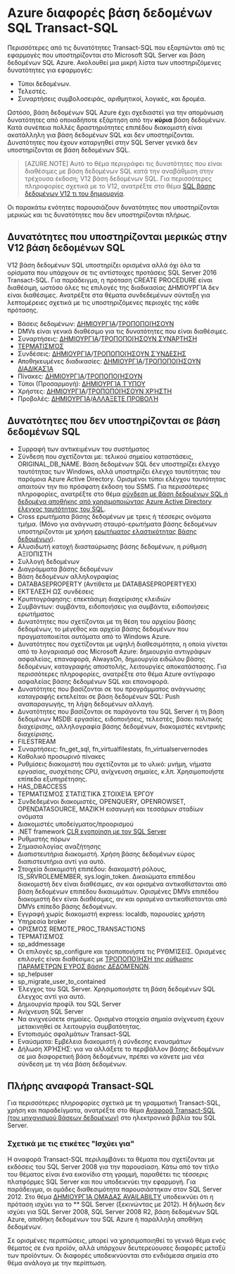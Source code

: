 <properties
   pageTitle="Δεν υποστηρίζεται σε βάση δεδομένων Azure SQL T-SQL | Microsoft Azure"
   description="Προτάσεις Transact-SQL που υποστηρίζονται πλήρως μικρότερη από σε βάση δεδομένων SQL Azure"
   services="sql-database"
   documentationCenter=""
   authors="BYHAM"
   manager="jhubbard"
   editor=""
   tags=""/>

<tags
   ms.service="sql-database"
   ms.devlang="na"
   ms.topic="article"
   ms.tgt_pltfrm="na"
   ms.workload="data-management"
   ms.date="08/30/2016"
   ms.author="rick.byham@microsoft.com"/>

# <a name="azure-sql-database-transact-sql-differences"></a>Azure διαφορές βάση δεδομένων SQL Transact-SQL


Περισσότερες από τις δυνατότητες Transact-SQL που εξαρτώνται από τις εφαρμογές που υποστηρίζονται στο Microsoft SQL Server και βάση δεδομένων SQL Azure. Ακολουθεί μια μικρή λίστα των υποστηριζόμενες δυνατότητες για εφαρμογές:

- Τύποι δεδομένων.
- Τελεστές.
- Συναρτήσεις συμβολοσειράς, αριθμητικοί, λογικές, και δρομέα.

Ωστόσο, βάση δεδομένων SQL Azure έχει σχεδιαστεί για την απομόνωση δυνατότητες από οποιαδήποτε εξάρτηση από την **κύρια** βάση δεδομένων. Κατά συνέπεια πολλές δραστηριότητες επιπέδου διακομιστή είναι ακατάλληλη για βάση δεδομένων SQL και δεν υποστηρίζονται. Δυνατότητες που έχουν καταργηθεί στην SQL Server γενικά δεν υποστηρίζονται σε βάση δεδομένων SQL.

> [AZURE.NOTE]
> Αυτό το θέμα περιγράφει τις δυνατότητες που είναι διαθέσιμες με βάση δεδομένων SQL κατά την αναβάθμιση στην τρέχουσα έκδοση; V12 βάση δεδομένων SQL. Για περισσότερες πληροφορίες σχετικά με το V12, ανατρέξτε στο θέμα [SQL βάσης δεδομένων V12 τι του δημιουργία](sql-database-v12-whats-new.md).

Οι παρακάτω ενότητες παρουσιάζουν δυνατότητες που υποστηρίζονται μερικώς και τις δυνατότητες που δεν υποστηρίζονται πλήρως.


## <a name="features-partially-supported-in-sql-database-v12"></a>Δυνατότητες που υποστηρίζονται μερικώς στην V12 βάση δεδομένων SQL

V12 βάση δεδομένων SQL υποστηρίζει ορισμένα αλλά όχι όλα τα ορίσματα που υπάρχουν σε τις αντίστοιχες προτάσεις SQL Server 2016 Transact-SQL. Για παράδειγμα, η πρόταση CREATE PROCEDURE είναι διαθέσιμη, ωστόσο όλες τις επιλογές της διαδικασίας ΔΗΜΙΟΥΡΓΊΑ δεν είναι διαθέσιμες. Ανατρέξτε στα θέματα συνδεδεμένων σύνταξη για λεπτομέρειες σχετικά με τις υποστηριζόμενες περιοχές της κάθε πρότασης.

- Βάσεις δεδομένων: [ΔΗΜΙΟΥΡΓΊΑ](https://msdn.microsoft.com/library/dn268335.aspx )/[ΤΡΟΠΟΠΟΙΉΣΟΥΝ](https://msdn.microsoft.com/library/ms174269.aspx)
- DMVs είναι γενικά διαθέσιμο για τις δυνατότητες που είναι διαθέσιμες.
- Συναρτήσεις: [ΔΗΜΙΟΥΡΓΊΑ](https://msdn.microsoft.com/library/ms186755.aspx)/[ΤΡΟΠΟΠΟΙΉΣΟΥΝ ΣΥΝΆΡΤΗΣΗ](https://msdn.microsoft.com/library/ms186967.aspx)
- [ΤΕΡΜΑΤΙΣΜΌΣ](https://msdn.microsoft.com/library/ms173730.aspx) 
- Συνδέσεις: [ΔΗΜΙΟΥΡΓΊΑ](https://msdn.microsoft.com/library/ms189751.aspx)/[ΤΡΟΠΟΠΟΙΉΣΟΥΝ ΣΎΝΔΕΣΗΣ](https://msdn.microsoft.com/library/ms189828.aspx)
- Αποθηκευμένες διαδικασίες: [ΔΗΜΙΟΥΡΓΊΑ](https://msdn.microsoft.com/library/ms187926.aspx)/[ΤΡΟΠΟΠΟΙΉΣΟΥΝ ΔΙΑΔΙΚΑΣΊΑ](https://msdn.microsoft.com/library/ms189762.aspx)
- Πίνακες: [ΔΗΜΙΟΥΡΓΊΑ](https://msdn.microsoft.com/library/dn305849.aspx)/[ΤΡΟΠΟΠΟΙΉΣΟΥΝ](https://msdn.microsoft.com/library/ms190273.aspx)
- Τύποι (Προσαρμογή): [ΔΗΜΙΟΥΡΓΊΑ ΤΎΠΟΥ](https://msdn.microsoft.com/library/ms175007.aspx)
- Χρήστες: [ΔΗΜΙΟΥΡΓΊΑ](https://msdn.microsoft.com/library/ms173463.aspx)/[ΤΡΟΠΟΠΟΙΉΣΟΥΝ ΧΡΉΣΤΗ](https://msdn.microsoft.com/library/ms176060.aspx)
- Προβολές: [ΔΗΜΙΟΥΡΓΊΑ](https://msdn.microsoft.com/library/ms187956.aspx)/[ΑΛΛΆΞΕΤΕ ΠΡΟΒΟΛΉ](https://msdn.microsoft.com/library/ms173846.aspx)

## <a name="features-not-supported-in-sql-database"></a>Δυνατότητες που δεν υποστηρίζονται σε βάση δεδομένων SQL

- Συρραφή των αντικειμένων του συστήματος
- Σύνδεση που σχετίζονται με: τελικού σημείου καταστάσεις, ORIGINAL_DB_NAME. Βάση δεδομένων SQL δεν υποστηρίζει έλεγχο ταυτότητας των Windows, αλλά υποστηρίζει έλεγχο ταυτότητας του παρόμοια Azure Active Directory. Ορισμένοι τύποι ελέγχου ταυτότητας απαιτούν την πιο πρόσφατη έκδοση του SSMS. Για περισσότερες πληροφορίες, ανατρέξτε στο θέμα [σύνδεση με βάση δεδομένων SQL ή δεδομένα αποθήκης από χρησιμοποιώντας Azure Active Directory έλεγχος ταυτότητας του SQL](sql-database-aad-authentication.md).
- Cross ερωτήματα βάσης δεδομένων με τρεις ή τέσσερις ονόματα τμήμα. (Μόνο για ανάγνωση σταυρό-ερωτήματα βάσης δεδομένων υποστηρίζονται με χρήση [ερωτήματος ελαστικότητας βάσης δεδομένων](sql-database-elastic-query-overview.md)).
- Αλυσιδωτή κατοχή διασταύρωσης βάσης δεδομένων, η ρύθμιση ΑΞΙΌΠΙΣΤΗ
- Συλλογή δεδομένων
- Διαγράμματα βάσης δεδομένων
- Βάση δεδομένων αλληλογραφίας
- DATABASEPROPERTY (Αντίθετα με DATABASEPROPERTYEX)
- ΕΚΤΈΛΕΣΗ ΩΣ συνδέσεις
- Κρυπτογράφησης: επεκτάσιμη διαχείρισης κλειδιών
- Συμβάντων: συμβάντα, ειδοποιήσεις για συμβάντα, ειδοποιήσεις ερωτήματος
- Δυνατότητες που σχετίζονται με τη θέση του αρχείου βάσης δεδομένων, το μέγεθος και αρχεία βάσης δεδομένων που πραγματοποιείται αυτόματα από το Windows Azure.
- Δυνατότητες που σχετίζονται με υψηλή διαθεσιμότητα, η οποία γίνεται από το λογαριασμό σας Microsoft Azure: δημιουργία αντιγράφων ασφαλείας, επαναφορά, AlwaysOn, δημιουργία ειδώλου βάσης δεδομένων, καταγραφής αποστολής, λειτουργίες αποκατάστασης. Για περισσότερες πληροφορίες, ανατρέξτε στο θέμα Azure αντίγραφο ασφαλείας βάσης δεδομένων SQL και επαναφορά.
- Δυνατότητες που βασίζονται σε του προγράμματος ανάγνωσης καταγραφής εκτελείται σε βάση δεδομένων SQL: Push αναπαραγωγής, τη λήψη δεδομένων αλλαγή.
- Δυνατότητες που βασίζονται σε παράγοντα του SQL Server ή τη βάση δεδομένων MSDB: εργασίες, ειδοποιήσεις, τελεστές, βάσει πολιτικής διαχείρισης, αλληλογραφία βάσης δεδομένων, διακομιστές κεντρικής διαχείρισης.
- FILESTREAM
- Συναρτήσεις: fn_get_sql, fn_virtualfilestats, fn_virtualservernodes
- Καθολικό προσωρινό πίνακες
- Ρυθμίσεις διακομιστή που σχετίζονται με το υλικό: μνήμη, νήματα εργασίας, συσχέτισης CPU, ανίχνευση σημαίες, κ.λπ. Χρησιμοποιήστε επίπεδα εξυπηρέτησης.
- HAS_DBACCESS
- ΤΕΡΜΑΤΙΣΜΌΣ ΣΤΑΤΙΣΤΙΚΆ ΣΤΟΙΧΕΊΑ ΈΡΓΟΥ
- Συνδεδεμένοι διακομιστές, OPENQUERY, OPENROWSET, OPENDATASOURCE, ΜΑΖΙΚΉ εισαγωγή και τεσσάρων σταδίων ονόματα
- Διακομιστές υποδείγματος/προορισμού
- .NET framework [CLR ενοποίηση με τον SQL Server](http://msdn.microsoft.com/library/ms254963.aspx)
- Ρυθμιστής πόρων
- Σημασιολογίας αναζήτησης
- Διαπιστευτήρια διακομιστή. Χρήση βάσης δεδομένων εύρος διαπιστευτήρια αντί για αυτό.
- Στοιχεία διακομιστή επιπέδου: διακομιστή ρόλους, IS_SRVROLEMEMBER, sys.login_token. Δικαιώματα επιπέδου διακομιστή δεν είναι διαθέσιμες, αν και ορισμένα αντικαθίστανται από βάση δεδομένων επιπέδου δικαιωμάτων. Ορισμένες DMVs επιπέδου διακομιστή δεν είναι διαθέσιμες, αν και ορισμένα αντικαθίστανται από DMVs επίπεδο βάσης δεδομένων.
- Εγγραφή χωρίς διακομιστή express: localdb, παρουσίες χρήστη
- Υπηρεσία broker
- ΟΡΙΣΜΌΣ REMOTE_PROC_TRANSACTIONS
- ΤΕΡΜΑΤΙΣΜΌΣ
- sp_addmessage
- Οι επιλογές sp_configure και τροποποιήστε τις ΡΥΘΜΊΣΕΙΣ. Ορισμένες επιλογές είναι διαθέσιμες με [ΤΡΟΠΟΠΟΊΗΣΗ της ρύθμισης ΠΑΡΑΜΈΤΡΩΝ ΕΎΡΟΣ βάσης ΔΕΔΟΜΈΝΩΝ](https://msdn.microsoft.com/library/mt629158.aspx).
- sp_helpuser
- sp_migrate_user_to_contained
- Έλεγχος του SQL Server. Χρησιμοποιήστε τη βάση δεδομένων SQL έλεγχος αντί για αυτό.
- Δημιουργία προφίλ του SQL Server
- Ανίχνευση SQL Server
- Να ανιχνεύσετε σημαίες. Ορισμένα στοιχεία σημαία ανίχνευση έχουν μετακινηθεί σε λειτουργία συμβατότητας.
- Εντοπισμός σφαλμάτων Transact-SQL
- Εναύσματα: Εμβέλεια διακομιστή ή σύνδεσης εναυσμάτων
- Δήλωση ΧΡΉΣΗΣ: για να αλλάξετε το περιβάλλον βάσης δεδομένων σε μια διαφορετική βάση δεδομένων, πρέπει να κάνετε μια νέα σύνδεση με τη νέα βάση δεδομένων.


## <a name="full-transact-sql-reference"></a>Πλήρης αναφορά Transact-SQL

Για περισσότερες πληροφορίες σχετικά με τη γραμματική Transact-SQL, χρήση και παραδείγματα, ανατρέξτε στο θέμα [Αναφορά Transact-SQL (του μηχανισμού βάσεων δεδομένων)](https://msdn.microsoft.com/library/bb510741.aspx) στο ηλεκτρονικά βιβλία του SQL Server. 

### <a name="about-the-applies-to-tags"></a>Σχετικά με τις ετικέτες "Ισχύει για"

Η αναφορά Transact-SQL περιλαμβάνει τα θέματα που σχετίζονται με εκδόσεις του SQL Server 2008 για την παρουσίαση. Κάτω από τον τίτλο του θέματος είναι ένα εικονίδιο στη γραμμή, παραθέτει τις τέσσερις πλατφόρμες SQL Server και που υποδεικνύει την εφαρμογή. Για παράδειγμα, οι ομάδες διαθεσιμότητα παρουσιάστηκαν στον SQL Server 2012. Στο θέμα [ΔΗΜΙΟΥΡΓΊΑ ΟΜΆΔΑΣ AVAILABILTY](https://msdn.microsoft.com/library/ff878399.aspx) υποδεικνύει ότι η πρόταση ισχύει για το ** SQL Server (ξεκινώντας με 2012). Η δήλωση δεν ισχύει για SQL Server 2008, SQL Server 2008 R2, βάση δεδομένων SQL Azure, αποθήκη δεδομένων του SQL Azure ή παράλληλη αποθήκη δεδομένων.

Σε ορισμένες περιπτώσεις, μπορεί να χρησιμοποιηθεί το γενικό θέμα ενός θέματος σε ένα προϊόν, αλλά υπάρχουν δευτερεύουσες διαφορές μεταξύ των προϊόντων. Οι διαφορές υποδεικνύονται στο ενδιάμεσα σημεία στο θέμα ανάλογα με την περίπτωση.

